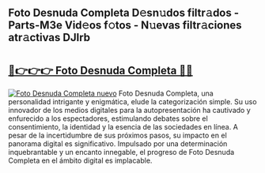 ## Foto Desnuda Completa D𝚎sn𝚞dos filtr𝚊dos - Parts-M3e Vid𝚎os f𝚘tos - N𝚞evas filtr𝚊ciones atr𝚊ctivas DJlrb

# <h2><a href="http://mb4119j.tromn.icu/?c=Foto+Desnuda+Completa">🔗👉👉👉 Foto Desnuda Completa 🔗🔗</a></h2>

[![Foto Desnuda Completa nuevo](https://i.imgur.com/pEAQMta.gif)](http://mb4119j.tromn.icu/?c=Foto+Desnuda+Completa)
Foto Desnuda Completa, una personalidad intrigante y enigmática, elude la categorización simple. Su uso innovador de los medios digitales para la autopresentación ha cautivado y enfurecido a los espectadores, estimulando debates sobre el consentimiento, la identidad y la esencia de las sociedades en línea. A pesar de la incertidumbre de sus próximos pasos, su impacto en el panorama digital es significativo. Impulsado por una determinación inquebrantable y un encanto innegable, el progreso de Foto Desnuda Completa en el ámbito digital es implacable.

